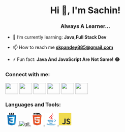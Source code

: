 <h1 align="center">Hi 👋, I'm Sachin!</h1>
<h3 align="center">Always A Learner...</h3>

- 🌱 I’m currently learning: **Java,Full Stack Dev**

- 📫 How to reach me **skpandey885@gmail.com**

- ⚡ Fun fact: **Java And JavaScript Are Not Same! 😂**

<h3 align="left">Connect with me:</h3>
<p align="left">
<a href="https://linkedin.com/in/skpandey885" target="_blank" ><img align="center" src="https://www.freeiconspng.com/uploads/linkedin-logo-3.png" height="35" width="40" /></a>
<a href="https://stackoverflow.com/users/15839659" target="_blank"><img align="center" src="https://upload.wikimedia.org/wikipedia/commons/e/ef/Stack_Overflow_icon.svg" height="35" width="40" /></a>
  <a href="https://auth.geeksforgeeks.org/user/skpandey885" target="_blank"><img align="center" src="https://media.geeksforgeeks.org/wp-content/cdn-uploads/20190710102234/download3.png"  height="35" width="40" /></a>
<a href="https://instagram.com/iamsachin_47" target="_blank"><img align="center" src="https://www.freepnglogos.com/uploads/instagram-logo-png-transparent-0.png" height="35" width="40" /></a>
<a href="https://www.hackerrank.com/skpandey885" target="_blank"><img align="center" src="https://www.iconfinder.com/icons/4373234/download/png/64" height="35" width="40" /></a>
<a href="https://www.hackerearth.com/@skpandey885" target="_blank"><img align="center" src="https://upload.wikimedia.org/wikipedia/commons/e/e8/HackerEarth_logo.png" height="35" width="40" /></a>

</p>

<h3 align="left">Languages and Tools:</h3>
<p align="left"> <a href="https://www.w3schools.com/css/" target="_blank"> <img src="https://raw.githubusercontent.com/devicons/devicon/master/icons/css3/css3-original-wordmark.svg" alt="css3" width="40" height="40"/> </a> <a href="https://git-scm.com/" target="_blank"> <img src="https://www.vectorlogo.zone/logos/git-scm/git-scm-icon.svg" alt="git" width="40" height="40"/> </a> <a href="https://www.w3.org/html/" target="_blank"> <img src="https://raw.githubusercontent.com/devicons/devicon/master/icons/html5/html5-original-wordmark.svg" alt="html5" width="40" height="40"/> </a> <a href="https://www.java.com" target="_blank"> <img src="https://raw.githubusercontent.com/devicons/devicon/master/icons/java/java-original.svg" alt="java" width="40" height="40"/> </a> <a href="https://developer.mozilla.org/en-US/docs/Web/JavaScript" target="_blank"> <img src="https://raw.githubusercontent.com/devicons/devicon/master/icons/javascript/javascript-original.svg" alt="javascript" width="40" height="40"/> </a> </p>


<!---
skpandey885/skpandey885 is a ✨ special ✨ repository because its `README.md` (this file) appears on your GitHub profile.
You can click the Preview link to take a look at your changes.
--->
